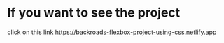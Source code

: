 # If you want to see the project

click on this link
https://backroads-flexbox-project-using-css.netlify.app
